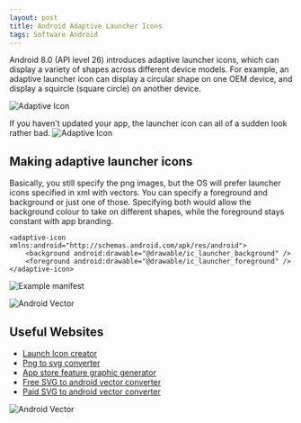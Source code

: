 ```yaml
---
layout: post
title: Android Adaptive Launcher Icons
tags: Software Android
---
```

Android 8.0 (API level 26) introduces adaptive launcher icons, which can display a variety of shapes across different device models. For example, an adaptive launcher icon can display a circular shape on one OEM device, and display a squircle (square circle) on another device.

![Adaptive Icon](https://developer.android.com/guide/practices/ui_guidelines/images/NB_Icon_Mask_Shapes_Ext_02.gif)

If you haven't updated your app, the launcher icon can all of a sudden look rather bad.
![Adaptive Icon](https://cdn-images-1.medium.com/max/1600/1*pK3VrY7GMQ2bGylStOLnYg.png)

## Making adaptive launcher icons

Basically, you still specify the png images, but the OS will prefer launcher icons specified in xml with vectors. You can specify a foreground and background or just one of those. Specifying both would allow the background colour to take on different shapes, while the foreground stays constant with app branding.

```
<adaptive-icon xmlns:android="http://schemas.android.com/apk/res/android">
    <background android:drawable="@drawable/ic_launcher_background" />
    <foreground android:drawable="@drawable/ic_launcher_foreground" />
</adaptive-icon>
```

![Example manifest](https://drive.google.com/uc?export=view&id=15oPCWvcyyBC4q-KN7nq5OHkZ8VK5ntZY)

![Android Vector](https://drive.google.com/uc?export=view&id=1B4XXidfI3dsWQvacwDQPrc1VA3039G_t)

## Useful Websites

* [Launch Icon creator](https://jgilfelt.github.io/AndroidAssetStudio/icons-launcher.html)
* [Png to svg converter](https://www.pngtosvg.com/)
* [App store feature graphic generator](https://www.norio.be/android-feature-graphic-generator/)
* [Free SVG to android vector converter](https://inloop.github.io/svg2android/)
* [Paid SVG to android vector converter](https://svg2vector.com/)


![Android Vector](https://drive.google.com/uc?export=view&id=1DWXez0FhTjSxRqvgjqPncTyNWkrtUEFn)
